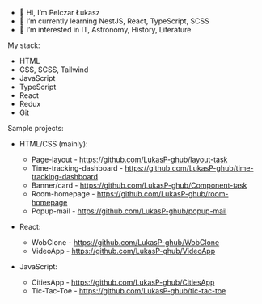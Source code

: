 - 👋 Hi, I’m Pelczar Łukasz
- 🌱 I’m currently learning NestJS, React, TypeScript, SCSS
- 👀 I’m interested in IT, Astronomy, History, Literature 

My stack:
- HTML
- CSS, SCSS, Tailwind
- JavaScript
- TypeScript
- React
- Redux
- Git

Sample projects:

  - HTML/CSS (mainly):
    - Page-layout - https://github.com/LukasP-ghub/layout-task
    - Time-tracking-dashboard - https://github.com/LukasP-ghub/time-tracking-dashboard
    - Banner/card - https://github.com/LukasP-ghub/Component-task
    - Room-homepage - https://github.com/LukasP-ghub/room-homepage
    - Popup-mail - https://github.com/LukasP-ghub/popup-mail
  
  - React:
    - WobClone - https://github.com/LukasP-ghub/WobClone
    - VideoApp - https://github.com/LukasP-ghub/VideoApp
  
  - JavaScript:
    - CitiesApp - https://github.com/LukasP-ghub/CitiesApp
    - Tic-Tac-Toe - https://github.com/LukasP-ghub/tic-tac-toe
   

<!---
LukasP-ghub/LukasP-ghub is a ✨ special ✨ repository because its `README.md` (this file) appears on your GitHub profile.
You can click the Preview link to take a look at your changes.
--->
